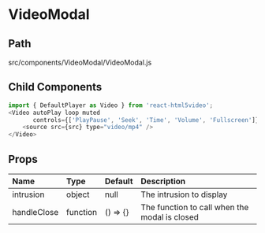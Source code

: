 # VideoModal

## Path
src/components/VideoModal/VideoModal.js

## Child Components
```js
import { DefaultPlayer as Video } from 'react-html5video';
<Video autoPlay loop muted
       controls={['PlayPause', 'Seek', 'Time', 'Volume', 'Fullscreen']} >
    <source src={src} type="video/mp4" />
</Video>
```

## Props

| Name | Type | Default  | Description |
|:-----|:-----|:---------|:-----|
| intrusion | object | null     | The intrusion to display |
| handleClose | function | () => {} | The function to call when the modal is closed |

